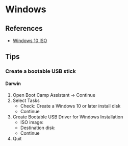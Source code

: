 # Windows

## References

- [Windows 10 ISO](https://www.microsoft.com/en-us/software-download/windows10ISO)

## Tips

### Create a bootable USB stick

#### Darwin

1. Open Boot Camp Assistant -> Continue
2. Select Tasks
   - Check: Create a Windows 10 or later install disk
   - Continue
3. Create Bootable USB Driver for Windows Installation
   - ISO image:
   - Destination disk:
   - Continue
4. Quit

